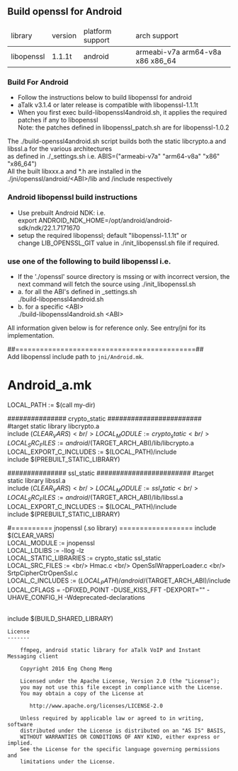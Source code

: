 ## Build openssl for Android
####
<table>
<thead>
<tr><td>library</td><td>version</td><td>platform support</td><td>arch support</td></tr>
</thead>
<tr><td>libopenssl</td><td>1.1.1t</td><td>android</td><td>armeabi-v7a arm64-v8a x86 x86_64</td></tr>
</table>

### Build For Android
- Follow the instructions below to build libopenssl for android
- aTalk v3.1.4 or later release is compatible with libopenssl-1.1.1t<br/>
- When you first exec build-libopenssl4android.sh, it applies the required patches if any to libopenssl<br/>
  Note: the patches defined in libopenssl_patch.sh are for libopenssl-1.0.2<br/>

The ./build-openssl4android.sh script builds both the static libcrypto.a and libssl.a for the various architectures<br/>
as defined in ./_settings.sh i.e. ABIS=("armeabi-v7a" "arm64-v8a" "x86" "x86_64")<br/>
All the built libxxx.a and *.h are installed in the ./jni/openssl/android/&lt;ABI>/lib and /include respectively

### Android libopenssl build instructions
- Use prebuilt Android NDK: i.e. <br/>
  export ANDROID_NDK_HOME=/opt/android/android-sdk/ndk/22.1.7171670
- setup the required libopenssl; default "libopenssl-1.1.1t" or<br/>
  change LIB_OPENSSL_GIT value in ./init_libopenssl.sh file if required.<br/>

### use one of the following to build libopenssl i.e.
- If the './openssl' source directory is mssing or with incorrect version, the next command will fetch the source using ./init_libopenssl.sh
- a. for all the ABI's defined in _settings.sh<br/>
  ./build-libopenssl4android.sh
- b. for a specific \<ABI><br/>
  ./build-libopenssl4android.sh \<ABI>

All information given below is for reference only. See entry/jni for its implementation.

##============================================##<br/>
Add libopenssl include path to `jni/Android.mk`.

# Android_a.mk
LOCAL_PATH := $(call my-dir)

############### crypto_static ########################<br/>
#target static library libcrypto.a<br/>
include $(CLEAR_VARS)<br/>
LOCAL_MODULE := crypto_static<br/>
LOCAL_SRC_FILES := android/$(TARGET_ARCH_ABI)/lib/libcrypto.a<br/>
LOCAL_EXPORT_C_INCLUDES := $(LOCAL_PATH)/include<br/>
include $(PREBUILT_STATIC_LIBRARY)<br/>

############### ssl_static ########################
#target static library libssl.a<br/>
include $(CLEAR_VARS)<br/>
LOCAL_MODULE := ssl_static<br/>
LOCAL_SRC_FILES := android/$(TARGET_ARCH_ABI)/lib/libssl.a<br/>
LOCAL_EXPORT_C_INCLUDES := $(LOCAL_PATH)/include<br/>
include $(PREBUILT_STATIC_LIBRARY)<br/>

#========== jnopenssl (.so library) ==================
include $(CLEAR_VARS)<br/>
LOCAL_MODULE := jnopenssl<br/>
LOCAL_LDLIBS := -llog -lz<br/>
LOCAL_STATIC_LIBRARIES := crypto_static ssl_static<br/>
LOCAL_SRC_FILES := \<br/>
 Hmac.c \<br/>
 OpenSslWrapperLoader.c \<br/>
 SrtpCipherCtrOpenSsl.c<br/>
LOCAL_C_INCLUDES := $(LOCAL_PATH)/android/$(TARGET_ARCH_ABI)/include
LOCAL_CFLAGS = -DFIXED_POINT -DUSE_KISS_FFT -DEXPORT="" -UHAVE_CONFIG_H -Wdeprecated-declarations<br/><br/>

include $(BUILD_SHARED_LIBRARY)<br/>
	
```
License
-------

    ffmpeg, android static library for aTalk VoIP and Instant Messaging client
    
    Copyright 2016 Eng Chong Meng
        
    Licensed under the Apache License, Version 2.0 (the "License");
    you may not use this file except in compliance with the License.
    You may obtain a copy of the License at
    
       http://www.apache.org/licenses/LICENSE-2.0
    
    Unless required by applicable law or agreed to in writing, software
    distributed under the License is distributed on an "AS IS" BASIS,
    WITHOUT WARRANTIES OR CONDITIONS OF ANY KIND, either express or implied.
    See the License for the specific language governing permissions and
    limitations under the License.
